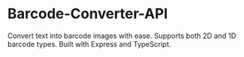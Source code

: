 # Barcode-Converter-API
Convert text into barcode images with ease. Supports both 2D and 1D barcode types. Built with Express and TypeScript.
